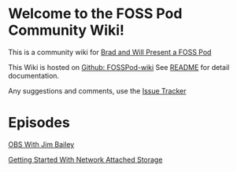 # Welcome to the FOSS Pod Community Wiki!

This is a community wiki for [Brad and Will Present a FOSS Pod](fosspod.content.town)

This Wiki is hosted on [Github:
FOSSPod-wiki](https://github.com/TurboSB/FOSSPod-wiki) See [README](README.md)
for detail documentation.

Any suggestions and comments, use the [Issue Tracker](https://github.com/TurboSB/FOSSPod-wiki/issues)

# Episodes
[OBS With Jim Bailey](S1E1-OBS.md)

[Getting Started With Network Attached Storage](S1E2-NAS.md)
